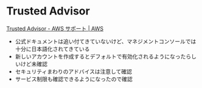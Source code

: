 # Trusted Advisor

[Trusted Advisor - AWS サポート | AWS](https://aws.amazon.com/jp/premiumsupport/trustedadvisor/)

* 公式ドキュメントは追い付てきていないけど、マネジメントコンソールでは十分に日本語化されてきている
* 新しいアカウントを作成するとデフォルトで有効化されるようになったらしいけど未確認
* セキュリティまわりのアドバイスは注意して確認
* サービス制限も確認できるようになったので確認
